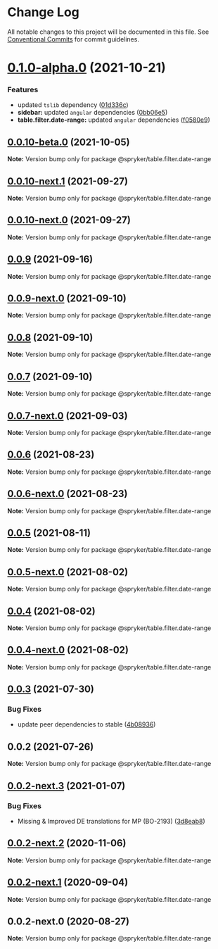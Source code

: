 # Change Log

All notable changes to this project will be documented in this file.
See [Conventional Commits](https://conventionalcommits.org) for commit guidelines.

# [0.1.0-alpha.0](https://github.com/spryker/ui-components/compare/@spryker/table.filter.date-range@0.0.10-beta.0...@spryker/table.filter.date-range@0.1.0-alpha.0) (2021-10-21)


### Features

* updated `tslib` dependency ([01d336c](https://github.com/spryker/ui-components/commit/01d336c2ed9ab974f38f6491eb4b440427117203))
* **sidebar:** updated `angular` dependencies ([0bb06e5](https://github.com/spryker/ui-components/commit/0bb06e56eb2981d8dff2931dd10493591ff9a08f))
* **table.filter.date-range:** updated `angular` dependencies ([f0580e9](https://github.com/spryker/ui-components/commit/f0580e96bc67cce979b1f338ea9bf6b93a12f195))





## [0.0.10-beta.0](https://github.com/spryker/ui-components/compare/@spryker/table.filter.date-range@0.0.10-next.1...@spryker/table.filter.date-range@0.0.10-beta.0) (2021-10-05)

**Note:** Version bump only for package @spryker/table.filter.date-range





## [0.0.10-next.1](https://github.com/spryker/ui-components/compare/@spryker/table.filter.date-range@0.0.9...@spryker/table.filter.date-range@0.0.10-next.1) (2021-09-27)

**Note:** Version bump only for package @spryker/table.filter.date-range





## [0.0.10-next.0](https://github.com/spryker/zed-gui/compare/@spryker/table.filter.date-range@0.0.6...@spryker/table.filter.date-range@0.0.10-next.0) (2021-09-27)

**Note:** Version bump only for package @spryker/table.filter.date-range





## [0.0.9](https://github.com/spryker/ui-components/compare/@spryker/table.filter.date-range@0.0.9-next.0...@spryker/table.filter.date-range@0.0.9) (2021-09-16)

**Note:** Version bump only for package @spryker/table.filter.date-range





## [0.0.9-next.0](https://github.com/spryker/ui-components/compare/@spryker/table.filter.date-range@0.0.8...@spryker/table.filter.date-range@0.0.9-next.0) (2021-09-10)

**Note:** Version bump only for package @spryker/table.filter.date-range





## [0.0.8](https://github.com/spryker/ui-components/compare/@spryker/table.filter.date-range@0.0.7-next.0...@spryker/table.filter.date-range@0.0.8) (2021-09-10)

**Note:** Version bump only for package @spryker/table.filter.date-range





## [0.0.7](https://github.com/spryker/ui-components/compare/@spryker/table.filter.date-range@0.0.7-next.0...@spryker/table.filter.date-range@0.0.7) (2021-09-10)

**Note:** Version bump only for package @spryker/table.filter.date-range





## [0.0.7-next.0](https://github.com/spryker/ui-components/compare/@spryker/table.filter.date-range@0.0.6...@spryker/table.filter.date-range@0.0.7-next.0) (2021-09-03)

**Note:** Version bump only for package @spryker/table.filter.date-range





## [0.0.6](https://github.com/spryker/ui-components/compare/@spryker/table.filter.date-range@0.0.6-next.0...@spryker/table.filter.date-range@0.0.6) (2021-08-23)

**Note:** Version bump only for package @spryker/table.filter.date-range





## [0.0.6-next.0](https://github.com/spryker/ui-components/compare/@spryker/table.filter.date-range@0.0.5...@spryker/table.filter.date-range@0.0.6-next.0) (2021-08-23)

**Note:** Version bump only for package @spryker/table.filter.date-range





## [0.0.5](https://github.com/spryker/ui-components/compare/@spryker/table.filter.date-range@0.0.5-next.0...@spryker/table.filter.date-range@0.0.5) (2021-08-11)

**Note:** Version bump only for package @spryker/table.filter.date-range





## [0.0.5-next.0](https://github.com/spryker/ui-components/compare/@spryker/table.filter.date-range@0.0.4...@spryker/table.filter.date-range@0.0.5-next.0) (2021-08-02)

**Note:** Version bump only for package @spryker/table.filter.date-range





## [0.0.4](https://github.com/spryker/ui-components/compare/@spryker/table.filter.date-range@0.0.4-next.0...@spryker/table.filter.date-range@0.0.4) (2021-08-02)

**Note:** Version bump only for package @spryker/table.filter.date-range





## [0.0.4-next.0](https://github.com/spryker/ui-components/compare/@spryker/table.filter.date-range@0.0.3...@spryker/table.filter.date-range@0.0.4-next.0) (2021-08-02)

**Note:** Version bump only for package @spryker/table.filter.date-range





## [0.0.3](https://github.com/spryker/ui-components/compare/@spryker/table.filter.date-range@0.0.2...@spryker/table.filter.date-range@0.0.3) (2021-07-30)


### Bug Fixes

* update peer dependencies to stable ([4b08936](https://github.com/spryker/ui-components/commit/4b0893691360cf4bd66935aed24873266c98c4e4))





## 0.0.2 (2021-07-26)

**Note:** Version bump only for package @spryker/table.filter.date-range





## [0.0.2-next.3](https://github.com/spryker/ui-components/compare/@spryker/table.filter.date-range@0.0.2-next.2...@spryker/table.filter.date-range@0.0.2-next.3) (2021-01-07)


### Bug Fixes

* Missing & Improved DE translations for MP (BO-2193) ([3d8eab8](https://github.com/spryker/ui-components/commit/3d8eab8f802f8264e38677ef213af60ec77f13bb))





## [0.0.2-next.2](https://github.com/spryker/ui-components/compare/@spryker/table.filter.date-range@0.0.2-next.1...@spryker/table.filter.date-range@0.0.2-next.2) (2020-11-06)

**Note:** Version bump only for package @spryker/table.filter.date-range





## [0.0.2-next.1](https://github.com/spryker/ui-components/compare/@spryker/table.filter.date-range@0.0.2-next.0...@spryker/table.filter.date-range@0.0.2-next.1) (2020-09-04)

**Note:** Version bump only for package @spryker/table.filter.date-range





## 0.0.2-next.0 (2020-08-27)

**Note:** Version bump only for package @spryker/table.filter.date-range
